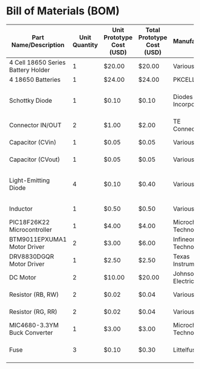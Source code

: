 # **Bill of Materials (BOM)**

| Part Name/Description | Unit Quantity | Unit Prototype Cost (USD) | Total Prototype Cost (USD) | Manufacturer | Manufacturer Part Number | Vendor Link | Datasheet Link | Supplier | Supplier Part Number | Amount Ordered | # Received | Surplus | Schematic Reference Designator |
|-----------------------|---------------|---------------------------|----------------------------|--------------|--------------------------|-------------|----------------|----------|----------------------|----------------|------------|---------|-------------------------------|
| 4 Cell 18650 Series Battery Holder | 1 | $20.00 | $20.00 | Various | N/A | [Digi-Key](https://www.digikey.com/) | N/A | Digi-Key | N/A | 2 | TBD | 1 | CVin |
| 4 18650 Batteries | 1 | $24.00 | $24.00 | PKCELL | ICR18650-2600-F | [Digikey](http://digikey.com/en/products/detail/pkcell/ICR18650-2600-F/11629989) | [Datasheet](https://mm.digikey.com/Volume0/opasdata/d220001/medias/docus/2595/ICR18650%202600_Spec.pdf) | Digikey | ICR18650-2600-F | 1 | N/A |
| Schottky Diode | 1 | $0.10 | $0.10 | Diodes Incorporated | B260AE-13 | [Digi-Key](https://www.digikey.com/product-detail/en/diodes-incorporated/B260AE-13-F/B260AE-13-FDICT-ND/2050830) | [Datasheet](https://www.diodes.com/assets/Datasheets/ds30192.pdf) | Digi-Key | B260AE-13-FDICT-ND | 3 | TBD | 2 | DBlue, DGreen, DRed, DWhite |
| Connector IN/OUT | 2 | $1.00 | $2.00 | TE Connectivity | 350428-1 | [Digi-Key](https://www.digikey.com/product-detail/en/te-connectivity-amp-connectors/350428-1/A26228-ND/73516) | [Datasheet](https://www.te.com/commerce/DocumentDelivery/DDEController?Action=srchrtrv&DocNm=350428-1&DocType=Customer+Drawing&DocLang=English) | Digi-Key | A26228-ND | 4 | TBD | 2 | J? |
| Capacitor (CVin) | 1 | $0.05 | $0.05 | Various | N/A | [Digi-Key](https://www.digikey.com/) | N/A | Digi-Key | N/A | 6 | TBD | 5 | CVin |
| Capacitor (CVout) | 1 | $0.05 | $0.05 | Various | N/A | [Digi-Key](https://www.digikey.com/) | N/A | Digi-Key | N/A | 6 | TBD | 5 | CVout |
| Light-Emitting Diode | 4 | $0.10 | $0.40 | Various | N/A | [Digi-Key](https://www.digikey.com/) | N/A | Digi-Key | N/A | 9 | TBD | 5 | DBlue, DGreen, DRed, DWhite |
| Inductor | 1 | $0.50 | $0.50 | Various | N/A | [Digi-Key](https://www.digikey.com/) | N/A | Digi-Key | N/A | 2 | TBD | 1 | L? |
| PIC18F26K22 Microcontroller | 1 | $4.00 | $4.00 | Microchip Technology | PIC18F26K22-I/SP | [Digi-Key](https://www.digikey.com/product-detail/en/microchip-technology/PIC18F26K22-I-SP/PIC18F26K22-I-SP-ND/2783851) | [Datasheet](https://ww1.microchip.com/downloads/en/DeviceDoc/40001497F.pdf) | Digi-Key | PIC18F26K22-I/SP-ND | 2 | TBD | 1 | MCC* |
| BTM9011EPXUMA1 Motor Driver | 2 | $3.00 | $6.00 | Infineon Technologies | BTM9011EPXUMA1 | [Digi-Key](https://www.digikey.com/product-detail/en/infineon-technologies/BTM9011EPXUMA1/BTM9011EPXUMA1CT-ND/8117127) | [Datasheet](https://www.infineon.com/dgdl/Infineon-BTM9011EP-DS-v01_00-EN.pdf) | Digi-Key | BTM9011EPXUMA1CT-ND | 3 | TBD | 1 | MD1, MD2 |
| DRV8830DGQR Motor Driver | 1 | $2.50 | $2.50 | Texas Instruments | DRV8830DGQR | [Digi-Key](https://www.digikey.com/product-detail/en/texas-instruments/DRV8830DGQR/296-27750-1-ND/2339419) | [Datasheet](https://www.ti.com/lit/ds/symlink/drv8830.pdf) | Digi-Key | 296-27750-1-ND | 2 | TBD | 1 | MD* |
| DC Motor | 2 | $10.00 | $20.00 | Johnson Electric | HC385G-302 | [Digi-Key](https://www.digikey.com/product-detail/en/johnson-electric/HC385G-302/403-1238-ND/6206345) | [Datasheet](https://www.johnsonelectric.com/en/resources/datasheets/HC385G-302.pdf) | Digi-Key | 403-1238-ND | 3 | TBD | 1 | MLeft, MRight |
| Resistor (RB, RW) | 2 | $0.02 | $0.04 | Various | N/A | [Digi-Key](https://www.digikey.com/) | N/A | Digi-Key | N/A | 7 | TBD | 5 | RB, RW |
| Resistor (RG, RR) | 2 | $0.02 | $0.04 | Various | N/A | [Digi-Key](https://www.digikey.com/) | N/A | Digi-Key | N/A | 7 | TBD | 5 | RG, RR |
| MIC4680-3.3YM Buck Converter | 1 | $3.00 | $3.00 | Microchip Technology | MIC4680-3.3YM | [Digi-Key](https://www.digikey.com/product-detail/en/microchip-technology/MIC4680-3.3YM/576-1182-5-ND/770072) | [Datasheet](https://ww1.microchip.com/downloads/en/DeviceDoc/mic4680.pdf) | Digi-Key | 576-1182-5-ND | 2 | TBD | 1 | U1 |
| Fuse | 3 | $0.10 | $0.30 | Littelfuse Inc. | 03131.25MXP | [Digi-Key](https://www.digikey.com/product-detail/en/littelfuse-inc/03131.25MXP/F3155-ND/1305021) | [Datasheet](https://www.littelfuse.com/~/media/electronics/datasheets/fuses/littelfuse_fuse_313_315_series_datasheet.pdf.pdf) | Digi-Key | F3155-ND | 7 | TBD | 4 | XLeft, XPIC, XRight |

 
